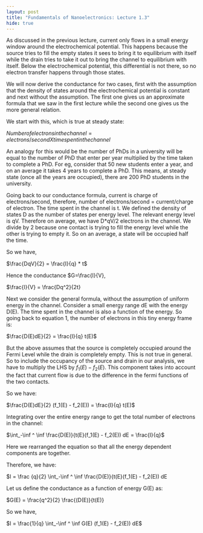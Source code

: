 ```yaml
---
layout: post
title: "Fundamentals of Nanoelectronics: Lecture 1.3"
hide: true
---
```


As discussed in the previous lecture, current only flows in a small energy window around the
electrochemical potential. This happens because the source tries to fill the empty states it sees
to bring it to equilibrium with itself while the drain tries to take it out to bring the channel
to equilibrium with itself. Below the electrochemical potential, this differential is not there,
so no electron transfer happens through those states. 

We will now derive the conductance for two cases, first with the assumption that the density of
states around the electrochemical potential is constant and next without the assumption. The
first one gives us an approximate formula that we saw in the first lecture while the second one
gives us the more general relation. 

We start with this, which is true at steady state:

$Number of electrons in the channel = electrons/second X time spent in the channel$

An analogy for this would be the number of PhDs in a university will be equal to the number of
PhD that enter per year multiplied by the time taken to complete a PhD. For eg, consider that
50 new students enter a year, and on an average it takes 4 years to complete a PhD. This means, at
steady state (once all the years are occupied), there are 200 PhD students in the university.

Going back to our conductance formula, current is charge of electrons/second, therefore, number of
electrons/second = current/charge of electron. The time spent in the channel is t. We defined the
density of states D as the number of states per energy level. The relevant energy level is qV.
Therefore on average, we have D*qV/2 electrons in the channel. We divide by 2 because one contact
is trying to fill the energy level while the other is trying to empty it. So on an average, a
state will be occupied half the time. 

So we have,

$\frac{DqV}{2} = \frac{I}{q} * t$

Hence the conductance $G=\frac{I}{V},

$\frac{I}{V} = \frac{Dq^2}{2t}

Next we consider the general formula, without the assumption of uniform energy in the channel.
Consider a small energy range dE with the energy D(E). The time spent in the channel is also a
function of the energy. So going back to equation 1, the number of electrons in this tiny energy
frame is:

$\frac{D(E)dE}{2} = \frac{I}{q} t(E)$

But the above assumes that the source is completely occupied around the Fermi Level while the
drain is completely empty. This is not true in general. So to include the occupancy of the source
and drain in our analysis, we have to multiply the LHS by $f_1(E) - f_2(E)$. This component takes
into account the fact that current flow is due to the difference in the fermi functions of the two
contacts.

So we have:

$\frac{D(E)dE}{2} (f_1(E) - f_2(E)) = \frac{I}{q} t(E)$

Integrating over the entire energy range to get the total number of electrons in the channel:

$\int_-\inf ^ \inf \frac{D(E)}{t(E}(f_1(E) - f_2(E)) dE = \frac{I}{q}$

Here we rearranged the equation so that all the energy dependent components are together.

Therefore, we have:

$I = \frac {q}{2} \int_-\inf ^ \inf \frac{D(E)}{t(E}(f_1(E) - f_2(E)) dE

Let us define the conductance as a function of energy G(E) as:

$G(E) = \frac{q^2}{2} \frac{(D(E)}{t(E)}

So we have,

$I = \frac{1}{q} \int_-\inf ^ \inf G(E) (f_1(E) - f_2(E)) dE$
